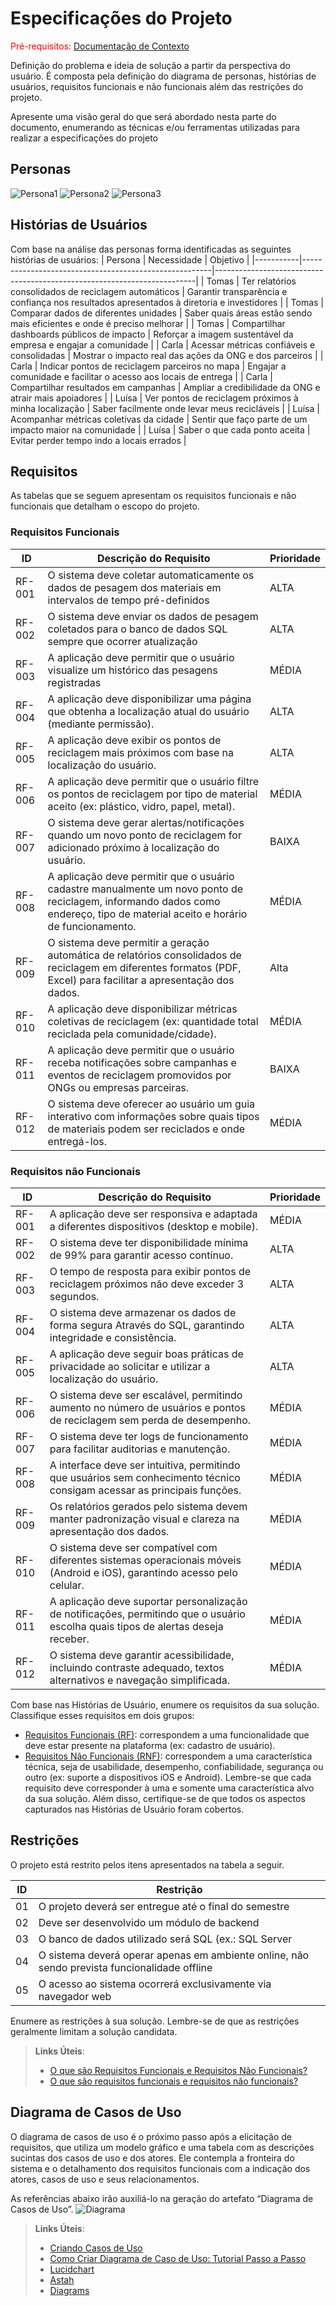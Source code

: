# Especificações do Projeto

<span style="color:red">Pré-requisitos: <a href="1-Documentação de Contexto.md"> Documentação de Contexto</a></span>

Definição do problema e ideia de solução a partir da perspectiva do usuário. É composta pela definição do  diagrama de personas, histórias de usuários, requisitos funcionais e não funcionais além das restrições do projeto.

Apresente uma visão geral do que será abordado nesta parte do documento, enumerando as técnicas e/ou ferramentas utilizadas para realizar a especificações do projeto

## Personas


<img src="https://github.com/ICEI-PUC-Minas-PMV-ADS/pmv-ads-2025-2-e2-proj-int-t9-pmv-ads-eixo-2-turma-9-grupo-05/blob/main/src/personas/thomas.jpg" alt="Persona1"/>
<img src="https://github.com/ICEI-PUC-Minas-PMV-ADS/pmv-ads-2025-2-e2-proj-int-t9-pmv-ads-eixo-2-turma-9-grupo-05/blob/main/src/personas/carla.jpg" alt="Persona2"/>
<img src="https://github.com/ICEI-PUC-Minas-PMV-ADS/pmv-ads-2025-2-e2-proj-int-t9-pmv-ads-eixo-2-turma-9-grupo-05/blob/main/src/personas/luisa.png" alt="Persona3"/>


## Histórias de Usuários

Com base na análise das personas forma identificadas as seguintes histórias de usuários:
| Persona   | Necessidade                                           | Objetivo                                                               |
|-----------|-------------------------------------------------------|-------------------------------------------------------------------------|
| Tomas     | Ter relatórios consolidados de reciclagem automáticos | Garantir transparência e confiança nos resultados apresentados à diretoria e investidores |
| Tomas     | Comparar dados de diferentes unidades                 | Saber quais áreas estão sendo mais eficientes e onde é preciso melhorar |
| Tomas     | Compartilhar dashboards públicos de impacto           | Reforçar a imagem sustentável da empresa e engajar a comunidade |
| Carla     | Acessar métricas confiáveis e consolidadas            | Mostrar o impacto real das ações da ONG e dos parceiros |
| Carla     | Indicar pontos de reciclagem parceiros no mapa        | Engajar a comunidade e facilitar o acesso aos locais de entrega |
| Carla     | Compartilhar resultados em campanhas                  | Ampliar a credibilidade da ONG e atrair mais apoiadores |
| Luísa     | Ver pontos de reciclagem próximos à minha localização | Saber facilmente onde levar meus recicláveis |
| Luísa     | Acompanhar métricas coletivas da cidade               | Sentir que faço parte de um impacto maior na comunidade |
| Luísa     | Saber o que cada ponto aceita                         | Evitar perder tempo indo a locais errados |
## Requisitos

As tabelas que se seguem apresentam os requisitos funcionais e não funcionais que detalham o escopo do projeto.

### Requisitos Funcionais

|ID    | Descrição do Requisito  | Prioridade |
|------|-----------------------------------------|----|
|RF-001| O sistema deve coletar automaticamente os dados de pesagem dos materiais em intervalos de tempo pré-definidos  | ALTA | 
|RF-002| O sistema deve enviar os dados de pesagem coletados para o banco de dados SQL sempre que ocorrer atualização   | ALTA |
|RF-003| A aplicação deve permitir que o usuário visualize um histórico das pesagens registradas | MÉDIA |
|RF-004| A aplicação deve disponibilizar uma página que obtenha a localização atual do usuário (mediante permissão). | ALTA |
|RF-005| A aplicação deve exibir os pontos de reciclagem mais próximos com base na localização do usuário. | ALTA |
|RF-006| A aplicação deve permitir que o usuário filtre os pontos de reciclagem por tipo de material aceito (ex: plástico, vidro, papel, metal). | MÉDIA |
|RF-007| O sistema deve gerar alertas/notificações quando um novo ponto de reciclagem for adicionado próximo à localização do usuário. | BAIXA |
|RF-008| A aplicação deve permitir que o usuário cadastre manualmente um novo ponto de reciclagem, informando dados como endereço, tipo de material aceito e horário de funcionamento. | MÉDIA |
|RF-009| O sistema deve permitir a geração automática de relatórios consolidados de reciclagem em diferentes formatos (PDF, Excel) para facilitar a apresentação dos dados. | Alta |
|RF-010| A aplicação deve disponibilizar métricas coletivas de reciclagem (ex: quantidade total reciclada pela comunidade/cidade). | MÉDIA |
|RF-011| A aplicação deve permitir que o usuário receba notificações sobre campanhas e eventos de reciclagem promovidos por ONGs ou empresas parceiras. | BAIXA |
|RF-012| O sistema deve oferecer ao usuário um guia interativo com informações sobre quais tipos de materiais podem ser reciclados e onde entregá-los. | MÉDIA |

### Requisitos não Funcionais

|ID     | Descrição do Requisito  |Prioridade |
|-------|-------------------------|----|
|RF-001| A aplicação deve ser responsiva e adaptada a diferentes dispositivos (desktop e mobile).  | MÉDIA | 
|RF-002| O sistema deve ter disponibilidade mínima de 99% para garantir acesso contínuo.   | ALTA |
|RF-003| O tempo de resposta para exibir pontos de reciclagem próximos não deve exceder 3 segundos. | ALTA |
|RF-004| O sistema deve armazenar os dados de forma segura Através do SQL, garantindo integridade e consistência. | ALTA |
|RF-005| A aplicação deve seguir boas práticas de privacidade ao solicitar e utilizar a localização do usuário. | ALTA |
|RF-006| O sistema deve ser escalável, permitindo aumento no número de usuários e pontos de reciclagem sem perda de desempenho. | MÉDIA |
|RF-007| O sistema deve ter logs de funcionamento para facilitar auditorias e manutenção. | MÉDIA |
|RF-008| A interface deve ser intuitiva, permitindo que usuários sem conhecimento técnico consigam acessar as principais funções. | MÉDIA |
|RF-009| Os relatórios gerados pelo sistema devem manter padronização visual e clareza na apresentação dos dados. | MÉDIA |
|RF-010| O sistema deve ser compatível com diferentes sistemas operacionais móveis (Android e iOS), garantindo acesso pelo celular. | MÉDIA |
|RF-011| A aplicação deve suportar personalização de notificações, permitindo que o usuário escolha quais tipos de alertas deseja receber. | MÉDIA |
|RF-012| O sistema deve garantir acessibilidade, incluindo contraste adequado, textos alternativos e navegação simplificada. | MÉDIA |

Com base nas Histórias de Usuário, enumere os requisitos da sua solução. Classifique esses requisitos em dois grupos:

- [Requisitos Funcionais
 (RF)](https://pt.wikipedia.org/wiki/Requisito_funcional):
 correspondem a uma funcionalidade que deve estar presente na
  plataforma (ex: cadastro de usuário).
- [Requisitos Não Funcionais
  (RNF)](https://pt.wikipedia.org/wiki/Requisito_n%C3%A3o_funcional):
  correspondem a uma característica técnica, seja de usabilidade,
  desempenho, confiabilidade, segurança ou outro (ex: suporte a
  dispositivos iOS e Android).
Lembre-se que cada requisito deve corresponder à uma e somente uma
característica alvo da sua solução. Além disso, certifique-se de que
todos os aspectos capturados nas Histórias de Usuário foram cobertos.

## Restrições

O projeto está restrito pelos itens apresentados na tabela a seguir.

|ID| Restrição                                             |
|--|-------------------------------------------------------|
|01| O projeto deverá ser entregue até o final do semestre |
|02| Deve ser desenvolvido um módulo de backend        |
|03| O banco de dados utilizado será SQL (ex.: SQL Server        |
|04| O sistema deverá operar apenas em ambiente online, não sendo prevista funcionalidade offline   |
|05| O acesso ao sistema ocorrerá exclusivamente via navegador web   |



Enumere as restrições à sua solução. Lembre-se de que as restrições geralmente limitam a solução candidata.

> **Links Úteis**:
> - [O que são Requisitos Funcionais e Requisitos Não Funcionais?](https://codificar.com.br/requisitos-funcionais-nao-funcionais/)
> - [O que são requisitos funcionais e requisitos não funcionais?](https://analisederequisitos.com.br/requisitos-funcionais-e-requisitos-nao-funcionais-o-que-sao/)

## Diagrama de Casos de Uso

O diagrama de casos de uso é o próximo passo após a elicitação de requisitos, que utiliza um modelo gráfico e uma tabela com as descrições sucintas dos casos de uso e dos atores. Ele contempla a fronteira do sistema e o detalhamento dos requisitos funcionais com a indicação dos atores, casos de uso e seus relacionamentos. 

As referências abaixo irão auxiliá-lo na geração do artefato “Diagrama de Casos de Uso”.
<img src="https://github.com/ICEI-PUC-Minas-PMV-ADS/pmv-ads-2025-2-e2-proj-int-t9-pmv-ads-eixo-2-turma-9-grupo-05/blob/main/src/personas/casos_de_uso_fluxograma.png" alt="Diagrama"/>

> **Links Úteis**:
> - [Criando Casos de Uso](https://www.ibm.com/docs/pt-br/elm/6.0?topic=requirements-creating-use-cases)
> - [Como Criar Diagrama de Caso de Uso: Tutorial Passo a Passo](https://gitmind.com/pt/fazer-diagrama-de-caso-uso.html/)
> - [Lucidchart](https://www.lucidchart.com/)
> - [Astah](https://astah.net/)
> - [Diagrams](https://app.diagrams.net/)
